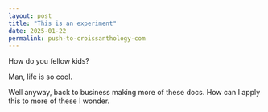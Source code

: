```yaml
---
layout: post
title: "This is an experiment"
date: 2025-01-22
permalink: push-to-croissanthology-com
---
```


How do you fellow kids?

Man, life is so cool.

Well anyway, back to business making more of these docs. How can I apply this to more of these I wonder.